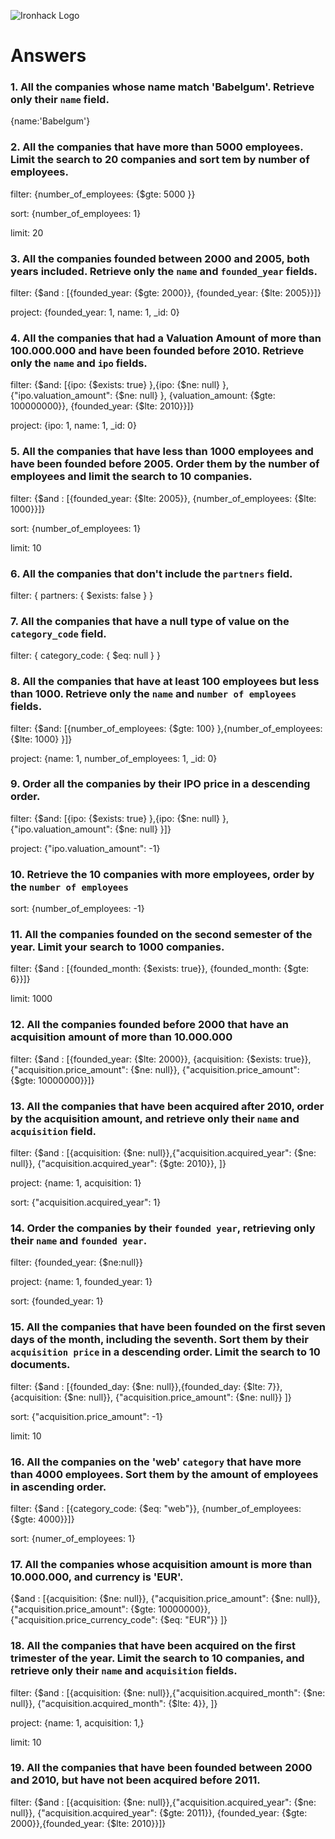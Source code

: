 ![Ironhack Logo](https://i.imgur.com/1QgrNNw.png)

# Answers

### 1. All the companies whose name match 'Babelgum'. Retrieve only their `name` field.

{name:'Babelgum'}

### 2. All the companies that have more than 5000 employees. Limit the search to 20 companies and sort tem by **number of employees**.

filter: {number_of_employees: {$gte: 5000 }}

sort: {number_of_employees: 1}

limit: 20

### 3. All the companies founded between 2000 and 2005, both years included. Retrieve only the `name` and `founded_year` fields.

filter: {$and : [{founded_year: {$gte: 2000}}, {founded_year: {$lte: 2005}}]}

project: {founded_year: 1, name: 1, _id: 0}



### 4. All the companies that had a Valuation Amount of more than 100.000.000 and have been founded before 2010. Retrieve only the `name` and `ipo` fields.
filter: {$and: [{ipo: {$exists: true} },{ipo: {$ne: null} }, {"ipo.valuation_amount": {$ne: null} }, {valuation_amount: {$gte: 100000000}}, {founded_year: {$lte: 2010}}]}

project: {ipo: 1, name: 1, _id: 0}


### 5. All the companies that have less than 1000 employees and have been founded before 2005. Order them by the number of employees and limit the search to 10 companies.

filter: {$and : [{founded_year: {$lte: 2005}}, {number_of_employees: {$lte: 1000}}]}

sort: {number_of_employees: 1}

limit: 10


### 6. All the companies that don't include the `partners` field.

filter: { partners: { $exists: false } }

<!-- They're all true -->

### 7. All the companies that have a null type of value on the `category_code` field.

filter: { category_code: { $eq: null } }


### 8. All the companies that have at least 100 employees but less than 1000. Retrieve only the `name` and `number of employees` fields.

filter: {$and: [{number_of_employees: {$gte: 100} },{number_of_employees: {$lte: 1000} }]}

project: {name: 1, number_of_employees: 1, _id: 0}

### 9. Order all the companies by their IPO price in a descending order.

filter: {$and: [{ipo: {$exists: true} },{ipo: {$ne: null} }, {"ipo.valuation_amount": {$ne: null} }]}

project: {"ipo.valuation_amount": -1}

### 10. Retrieve the 10 companies with more employees, order by the `number of employees`

sort: {number_of_employees: -1}

### 11. All the companies founded on the second semester of the year. Limit your search to 1000 companies.

filter: {$and : [{founded_month: {$exists: true}}, {founded_month: {$gte: 6}}]}

limit: 1000



### 12. All the companies founded before 2000 that have an acquisition amount of more than 10.000.000

filter: {$and : [{founded_year: {$lte: 2000}}, {acquisition: {$exists: true}}, {"acquisition.price_amount": {$ne: null}}, {"acquisition.price_amount": {$gte: 10000000}}]}

### 13. All the companies that have been acquired after 2010, order by the acquisition amount, and retrieve only their `name` and `acquisition` field.

filter: {$and : [{acquisition: {$ne: null}},{"acquisition.acquired_year": {$ne: null}}, {"acquisition.acquired_year": {$gte: 2010}}, ]}

project: {name: 1, acquisition: 1}

sort: {"acquisition.acquired_year": 1}



### 14. Order the companies by their `founded year`, retrieving only their `name` and `founded year`.

filter: {founded_year: {$ne:null}}

project: {name: 1, founded_year: 1}

sort: {founded_year: 1}


### 15. All the companies that have been founded on the first seven days of the month, including the seventh. Sort them by their `acquisition price` in a descending order. Limit the search to 10 documents.

filter: {$and : [{founded_day: {$ne: null}},{founded_day: {$lte: 7}}, {acquisition: {$ne: null}}, {"acquisition.price_amount": {$ne: null}} ]}

sort: {"acquisition.price_amount": -1}

limit: 10

### 16. All the companies on the 'web' `category` that have more than 4000 employees. Sort them by the amount of employees in ascending order.

filter: {$and : [{category_code: {$eq: "web"}}, {number_of_employees: {$gte: 4000}}]}

sort: {numer_of_employees: 1}

### 17. All the companies whose acquisition amount is more than 10.000.000, and currency is 'EUR'.
{$and : [{acquisition: {$ne: null}}, {"acquisition.price_amount": {$ne: null}}, {"acquisition.price_amount": {$gte: 10000000}}, {"acquisition.price_currency_code": {$eq: "EUR"}} ]}

### 18. All the companies that have been acquired on the first trimester of the year. Limit the search to 10 companies, and retrieve only their `name` and `acquisition` fields.

filter: {$and : [{acquisition: {$ne: null}},{"acquisition.acquired_month": {$ne: null}}, {"acquisition.acquired_month": {$lte: 4}}, ]}

project: {name: 1, acquisition: 1,}

limit: 10

### 19. All the companies that have been founded between 2000 and 2010, but have not been acquired before 2011.

filter: {$and : [{acquisition: {$ne: null}},{"acquisition.acquired_year": {$ne: null}}, {"acquisition.acquired_year": {$gte: 2011}}, {founded_year: {$gte: 2000}},{founded_year: {$lte: 2010}}]}

